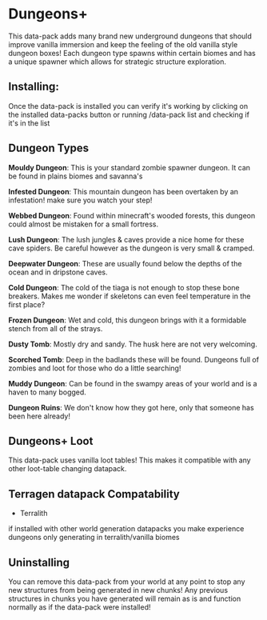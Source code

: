 # Dungeons+

This data-pack adds many brand new underground dungeons that should improve vanilla immersion and keep the feeling of the old vanilla style dungeon boxes! Each dungeon type spawns within certain biomes and has a unique spawner which allows for strategic structure exploration.

## Installing:
Once the data-pack is installed you can verify it's working by clicking on the installed data-packs button or running /data-pack list and checking if it's in the list

## Dungeon Types

**Mouldy Dungeon**: This is your standard zombie spawner dungeon. It can be found in plains biomes and savanna's

**Infested Dungeon**: This mountain dungeon has been overtaken by an infestation! make sure you watch your step!

**Webbed Dungeon**: Found within minecraft's wooded forests, this dungeon could almost be mistaken for a small fortress.

**Lush Dungeon**: The lush jungles & caves provide a nice home for these cave spiders. Be careful however as the dungeon is very small & cramped.

**Deepwater Dungeon**: These are usually found below the depths of the ocean and in dripstone caves.

**Cold Dungeon**: The cold of the tiaga is not enough to stop these bone breakers. Makes me wonder if skeletons can even feel temperature in the first place?

**Frozen Dungeon**: Wet and cold, this dungeon brings with it a formidable stench from all of the strays.

**Dusty Tomb**: Mostly dry and sandy. The husk here are not very welcoming.

**Scorched Tomb**: Deep in the badlands these will be found. Dungeons full of zombies and loot for those who do a little searching!

**Muddy Dungeon**: Can be found in the swampy areas of your world and is a haven to many bogged.

**Dungeon Ruins**: We don't know how they got here, only that someone has been here already!


## Dungeons+ Loot
This data-pack uses vanilla loot tables! This makes it compatible with any other loot-table changing datapack.

## Terragen datapack Compatability
- Terralith

if installed with other world generation datapacks you make experience dungeons only generating in terralith/vanilla biomes 

## Uninstalling
You can remove this data-pack from your world at any point to stop any new structures from being generated in new chunks!
Any previous structures in chunks you have generated will remain as is and function normally as if the data-pack were installed!

